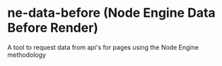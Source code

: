 # ne-data-before (Node Engine Data Before Render)

A tool to request data from api's for pages using the Node Engine methodology